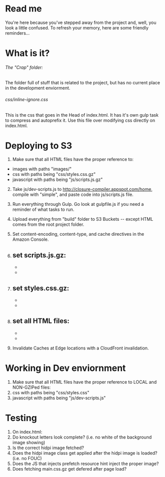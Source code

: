 # Read me

You're here because you've stepped away from the project and, well, you look a little confused. To refresh your memory, here are some friendly reminders...

# What is it?

###### The "Crap" folder:

The folder full of stuff that is related to the project, but has no current place in the development enviorment. 

###### css/inline-ignore.css

This is the css that goes in the Head of index.html. It has it's own gulp task to compress and autoprefix it. Use this file over modifying css directly on index.html. 


# Deploying to S3

1.  Make sure that all HTML files have the proper reference to:
  -  images with paths "images/"
  -  css with paths being "css/styles.css.gz"
  -  javascript with paths being "js/scripts.js.gz"

2.  Take js/dev-scripts.js to http://closure-compiler.appspot.com/home, compile with "simple", and paste code into js/scripts.js file. 

3.  Run everything through Gulp. Go look at gulpfile.js if you need a reminder of what tasks to run.

4.  Upload everything from "build" folder to S3 Buckets -- except HTML comes from the root project folder. 

5.  Set content-encoding, content-type, and cache directives in the Amazon Console.
  1.  set scripts.js.gz:
		- 
		-
		-
  2.  set styles.css.gz:
		-
		-
		-
  3.  set all HTML files:
		-
		-
		-

6.  Invalidate Caches at Edge locations with a CloudFront invalidation.


# Working in Dev enviornment

1.  Make sure that all HTML files have the proper reference to LOCAL and NON-GZIPed files:
  1.  css with paths being "css/styles.css"
  2.  javascript with paths being "js/dev-scripts.js"

# Testing

1.  On index.html:
  1.  Do knockout letters look complete? (i.e. no white of the background image showing)
  2.  Is the correct hidpi image fetched?
  3.  Does the hidpi image class get applied after the hidpi image is loaded? (i.e. no FOUC)
  4.  Does the JS that injects prefetch resource hint inject the proper image?
  5.  Does fetching main.css.gz get defered after page load?
	



